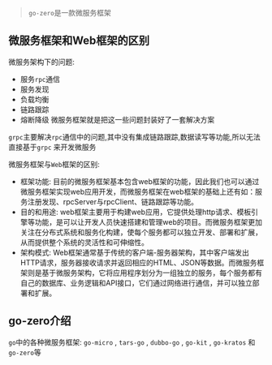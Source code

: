 > `go-zero`是一款微服务框架
## 微服务框架和Web框架的区别
微服务架构下的问题:
- 服务`rpc`通信
- 服务发现
- 负载均衡
- 链路跟踪
- 熔断降级
微服务框架就是把这一些问题封装好了一套解决方案

`grpc`主要解决`rpc`通信中的问题,其中没有集成链路跟踪,数据读写等功能,所以无法直接基于`grpc` 来开发微服务

微服务框架与`Web`框架的区别:
- 框架功能: 目前的微服务框架基本包含web框架的功能，因此我们也可以通过微服务框架实现web应用开发，而微服务框架在web框架的基础上还有如：服务注册发现、rpcServer与rpcClient、链路跟踪等功能。
- 目的和用途: web框架主要用于构建web应用，它提供处理http请求、模板引擎等功能，是可以让开发人员快速搭建和管理web的项目。而微服务框架更加关注在分布式系统和服务化构建，使每个服务都可以独立开发、部署和扩展，从而提供整个系统的灵活性和可伸缩性。
- 架构模式: Web框架通常基于传统的客户端-服务器架构，其中客户端发出HTTP请求，服务器接收请求并返回相应的HTML、JSON等数据。而微服务框架则是基于微服务架构，它将应用程序划分为一组独立的服务，每个服务都有自己的数据库、业务逻辑和API接口，它们通过网络进行通信，并可以独立部署和扩展。
## go-zero介绍
`go`中的各种微服务框架: `go-micro` , `tars-go` , `dubbo-go` , `go-kit` , `go-kratos` 和 `go-zero`等